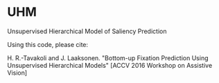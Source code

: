 # UHM
Unsupervised Hierarchical Model of Saliency Prediction

Using this code, please cite:

H. R.-Tavakoli and J. Laaksonen. "Bottom-up Fixation Prediction Using Unsupervised Hierarchical Models" 
[ACCV 2016 Workshop on Assistive Vision]
